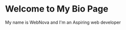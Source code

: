 <!DOCTYPE html>
<html lang="en">
  <head>
    <mets charset="utf-8">
    <meta name="viewport" content="width=device-width, initial-scale=1.0">
    <title>My Bio Page</title>
  </head>
  <body>
    <h1>Welcome to My Bio Page</h1>
    <summary>
    <p>My name is WebNova and I'm an Aspiring web developer </p>
    </summary>
  </body>
</html>